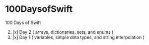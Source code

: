 # 100DaysofSwift
100 Days of Swift

2. [x] Day 2 ( arrays, dictionaries, sets, and enums )
1. [x] Day 1 ( variables, simple data types, and string interpolation )
